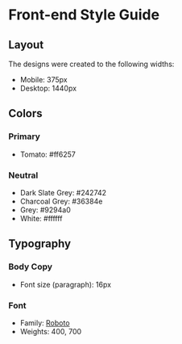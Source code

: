 # Front-end Style Guide

## Layout

The designs were created to the following widths:

- Mobile: 375px
- Desktop: 1440px

## Colors

### Primary

- Tomato: #ff6257

### Neutral

- Dark Slate Grey: #242742
- Charcoal Grey: #36384e
- Grey: #9294a0
- White: #ffffff

## Typography

### Body Copy

- Font size (paragraph): 16px

### Font

- Family: [Roboto](https://fonts.google.com/specimen/Roboto)
- Weights: 400, 700
